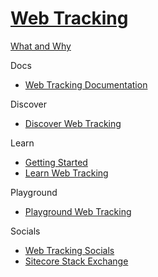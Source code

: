 # [Web Tracking]()

[What and Why]()

Docs

 - [Web Tracking Documentation](https://doc.sitecore.com/en/developers/101/sitecore-experience-platform/web-tracking.html)

Discover

 - [Discover Web Tracking]()

Learn

 - [Getting Started]()
 - [Learn Web Tracking]()

Playground

 - [Playground Web Tracking]()
  
Socials

 - [Web Tracking Socials]()
 - [Sitecore Stack Exchange](https://sitecore.stackexchange.com/questions/tagged/tracking)